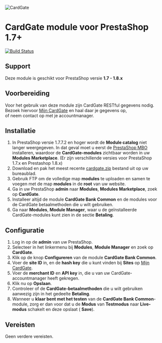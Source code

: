 ![CardGate](https://cdn.curopayments.net/thumb/200/logos/cardgate.png)

# CardGate module voor PrestaShop 1.7+

[![Build Status](https://travis-ci.org/cardgate/prestashop17.svg?branch=master)](https://travis-ci.org/cardgate/prestashop17)

## Support

Deze module is geschikt voor PrestaShop versie **1.7 - 1.8.x**

## Voorbereiding

Voor het gebruik van deze module zijn CardGate RESTful gegevens nodig.  
Bezoek hiervoor [Mijn CardGate](https://my.cardgate.com/) en haal daar je gegevens op,  
of neem contact op met je accountmanager.  

## Installatie

1. In PrestaShop versie 1.7.7.2 en hoger wordt de **Module catalog** niet langer weergegeven. In dat geval moet u eerst de [PrestaShop MBO](https://github.com/PrestaShopCorp/ps_mbo) installeren, waardoor de **CardGate-modules** zichtbaar worden in uw **Modules Marketplace**. (Er zijn verschillende versies voor PrestaShop 1.7.x en Prestashop 1.8.x)
2. Download en pak het meest recente [cardgate.zip](https://github.com/cardgate/prestashop17/releases) bestand uit op uw bureaublad.
3. Gebruik FTP om de volledige map **modules** te uploaden en samen te voegen met de map **modules** in de **root** van uw website.
4. Ga in uw PrestaShop **admin** naar **Modules**, **Modules Marketplace**, zoek op **CardGate**.
5. Installeer altijd de module **CardGate Bank Common** en de modules voor de CardGate betaalmethoden die u wilt gebruiken.
6. Ga naar **Modules**, **Module Manager**, waar u de geïnstalleerde CardGate-modules kunt zien in de sectie **Betaling**.
## Configuratie

1. Log in op de **admin** van uw PrestaShop.
2. Selecteer in het linkermenu bij **Modules**, **Module Manager** en zoek op **CardGate**.
3. Klik op de knop **Configureren** van de module **CardGate Bank Common**.
4. Voer de **site ID** in, en de **hash key** die u kunt vinden bij **Sites** op [Mijn CardGate](https://my.cardgate.com/).
5. Voer de **merchant ID** en **API key** in, die u van uw CardGate-accountmanager heeft gekregen.
6. Klik nu op **Opslaan**.
7. Controleer of de **CardGate-betaalmethoden** die u wilt gebruiken aanwezig zijn in het gedeelte **Betaling**.
8. Wanneer u **klaar bent met het testen** van de **CardGate Bank Common**-module, zorg er dan voor dat u de **Modus** van **Testmodus** naar **Live-modus** schakelt en deze opslaat ( **Save**).
## Vereisten

Geen verdere vereisten.
